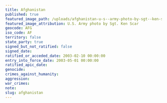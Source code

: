 ```yaml
---
title: Afghanistan
published: true
featured_image_path: /uploads/afghanistan-u-s--army-photo-by-sgt--ken-scar-1.jpg
featured_image_attribution: U.S. Army photo by Sgt. Ken Scar
geocode: AFG
iso_code: AF
territory: false
state_party: true
signed_but_not_ratified: false
signed_date:
ratified_or_acceded_date: 2003-02-10 00:00:00
entry_into_force_date: 2003-05-01 00:00:00
ratified_apic_date:
genocide:
crimes_against_humanity:
aggression:
war_crimes:
note:
slug: afghanistan
---
```


